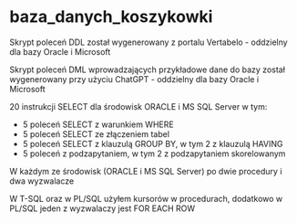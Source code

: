 # baza_danych_koszykowki

Skrypt poleceń DDL został wygenerowany z portalu Vertabelo - oddzielny dla bazy Oracle i Microsoft

Skrypt poleceń DML wprowadzających przykładowe dane do bazy został wygenerowany przy użyciu ChatGPT - oddzielny dla bazy Oracle i Microsoft

20 instrukcji SELECT dla środowisk ORACLE i MS SQL Server w tym:
- 5 poleceń SELECT z warunkiem WHERE
- 5 poleceń SELECT ze złączeniem tabel
- 5 poleceń SELECT z klauzulą GROUP BY, w tym 2 z klauzulą HAVING
- 5 poleceń z podzapytaniem, w tym 2 z podzapytaniem skorelowanym

W każdym ze środowisk (ORACLE i MS SQL Server) po dwie procedury i dwa wyzwalacze

W T-SQL oraz w PL/SQL użyłem kursorów w procedurach, dodatkowo w PL/SQL jeden z wyzwalaczy jest FOR EACH ROW
